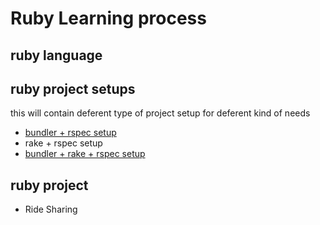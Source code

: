 # Ruby Learning process
## ruby language 

## ruby project setups
this will contain deferent type of project setup for deferent kind of needs
* [bundler + rspec setup](/project-init/simple-bundler-setup/README.md)
* rake + rspec setup
* [bundler + rake + rspec setup](/project-init/rake-bundler-setup/README.md)


## ruby project
* Ride Sharing  
